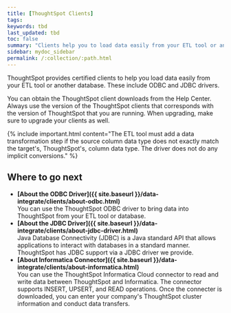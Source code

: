```yaml
---
title: [ThoughtSpot Clients]
tags:
keywords: tbd
last_updated: tbd
toc: false
summary: "Clients help you to load data easily from your ETL tool or another database."
sidebar: mydoc_sidebar
permalink: /:collection/:path.html
---
```

ThoughtSpot provides certified clients to help you load data easily from your ETL tool or another database. These include ODBC and JDBC drivers.

You can obtain the ThoughtSpot client downloads from the Help Center. Always use the version of the ThoughtSpot clients that corresponds with the version of ThoughtSpot that you are running. When upgrading, make sure to upgrade your clients as well.

{% include important.html content="The ETL tool must add a data transformation step if the source column data type does not exactly match the target's, ThoughtSpot's, column data type. The driver does not do any implicit conversions." %}

## Where to go next

-   **[About the ODBC Driver]({{ site.baseurl }}/data-integrate/clients/about-odbc.html)**  
You can use the ThoughtSpot ODBC driver to bring data into ThoughtSpot from your ETL tool or database.
-   **[About the JDBC Driver]({{ site.baseurl }}/data-integrate/clients/about-jdbc-driver.html)**  
 Java Database Connectivity (JDBC) is a Java standard API that allows applications to interact with databases in a standard manner. ThoughtSpot has JDBC support via a JDBC driver we provide.
-   **[About Informatica Connector]({{ site.baseurl }}/data-integrate/clients/about-informatica.html)**  
You can use the ThoughtSpot Informatica Cloud connector to read and write data between ThoughtSpot and Informatica. The connector supports INSERT, UPSERT, and READ operations. Once the connecter is downloaded, you can enter your company's ThoughtSpot cluster information and conduct data transfers.
